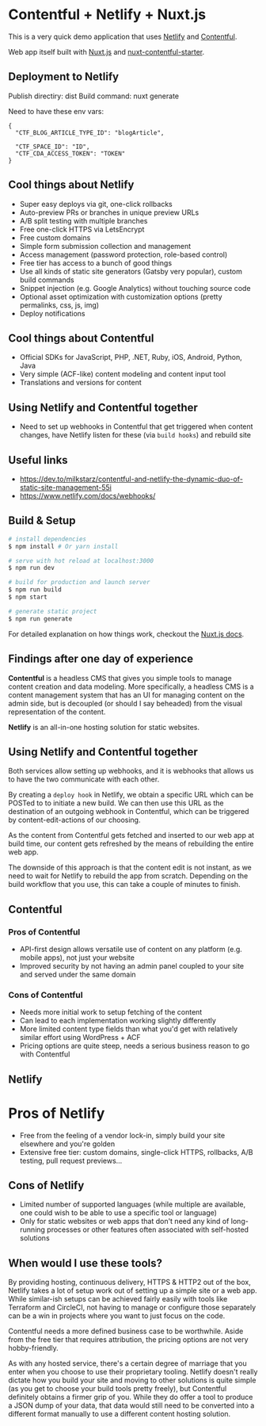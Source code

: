 # Contentful + Netlify + Nuxt.js

This is a very quick demo application that uses [Netlify](https://www.netlify.com/) and [Contentful](https://www.contentful.com/).

Web app itself built with [Nuxt.js](https://nuxtjs.org/) and [nuxt-contentful-starter](https://github.com/yliaho/nuxt-contentful-starter).

## Deployment to Netlify
Publish directiry: dist
Build command: nuxt generate

Need to have these env vars:
```
{
  "CTF_BLOG_ARTICLE_TYPE_ID": "blogArticle",

  "CTF_SPACE_ID": "ID",
  "CTF_CDA_ACCESS_TOKEN": "TOKEN"
}
```

## Cool things about Netlify

- Super easy deploys via git, one-click rollbacks
- Auto-preview PRs or branches in unique preview URLs
- A/B split testing with multiple branches
- Free one-click HTTPS via LetsEncrypt
- Free custom domains
- Simple form submission collection and management
- Access management (password protection, role-based control)
- Free tier has access to a bunch of good things
- Use all kinds of static site generators (Gatsby very popular), custom build commands
- Snippet injection (e.g. Google Analytics) without touching source code
- Optional asset optimization with customization options (pretty permalinks, css, js, img)
- Deploy notifications


## Cool things about Contentful

- Official SDKs for JavaScript, PHP, .NET, Ruby, iOS, Android, Python, Java
- Very simple (ACF-like) content modeling and content input tool
- Translations and versions for content


## Using Netlify and Contentful together

- Need to set up webhooks in Contentful that get triggered when content changes, have Netlify listen for these (via `build hooks`) and rebuild site


## Useful links
- https://dev.to/milkstarz/contentful-and-netlify-the-dynamic-duo-of-static-site-management-55i
- https://www.netlify.com/docs/webhooks/

## Build & Setup

``` bash
# install dependencies
$ npm install # Or yarn install

# serve with hot reload at localhost:3000
$ npm run dev

# build for production and launch server
$ npm run build
$ npm start

# generate static project
$ npm run generate
```

For detailed explanation on how things work, checkout the [Nuxt.js docs](https://github.com/nuxt/nuxt.js).

## Findings after one day of experience

**Contentful** is a headless CMS that gives you simple tools to manage content creation and data modeling. More specifically, a headless CMS is a content management system that has an UI for managing content on the admin side, but is decoupled (or should I say beheaded) from the visual representation of the content.

**Netlify** is an all-in-one hosting solution for static websites.

## Using Netlify and Contentful together
Both services allow setting up webhooks, and it is webhooks that allows us to have the two communicate with each other.

By creating a `deploy hook` in Netlify, we obtain a specific URL which can be POSTed to to initiate a new build. We can then use this URL as the destination of an outgoing webhook in Contentful, which can be triggered by content-edit-actions of our choosing. 

As the content from Contentful gets fetched and inserted to our web app at build time, our content gets refreshed by the means of rebuilding the entire web app.

The downside of this approach is that the content edit is not instant, as we need to wait for Netlify to rebuild the app from scratch. Depending on the build workflow that you use, this can take a couple of minutes to finish.

## Contentful

### Pros of Contentful
- API-first design allows versatile use of content on any platform (e.g. mobile apps), not just your website
- Improved security by not having an admin panel coupled to your site and served under the same domain

### Cons of Contentful
- Needs more initial work to setup fetching of the content
- Can lead to each implementation working slightly differently
- More limited content type fields than what you'd get with relatively similar effort using WordPress + ACF
- Pricing options are quite steep, needs a serious business reason to go with Contentful

## Netlify

# Pros of Netlify
- Free from the feeling of a vendor lock-in, simply build your site elsewhere and you're golden
- Extensive free tier: custom domains, single-click HTTPS, rollbacks, A/B testing, pull request previews...

## Cons of Netlify
- Limited number of supported languages (while multiple are available, one could wish to be able to use a specific tool or language)
- Only for static websites or web apps that don't need any kind of long-running processes or other features often associated with self-hosted solutions

## When would I use these tools?
By providing hosting, continuous delivery, HTTPS & HTTP2 out of the box, Netlify takes a lot of setup work out of setting up a simple site or a web app. While similar-ish setups can be achieved fairly easily with tools like Terraform and CircleCI, not having to manage or configure those separately can be a win in projects where you want to just focus on the code. 

Contentful needs a more defined business case to be worthwhile. Aside from the free tier that requires attribution, the pricing options are not very hobby-friendly.

As with any hosted service, there's a certain degree of marriage that you enter when you choose to use their proprietary tooling. Netlify doesn't really dictate how you build your site and moving to other solutions is quite simple (as you get to choose your build tools pretty freely), but Contentful definitely obtains a firmer grip of you. While they do offer a tool to produce a JSON dump of your data, that data would still need to be converted into a different format manually to use a different content hosting solution.

